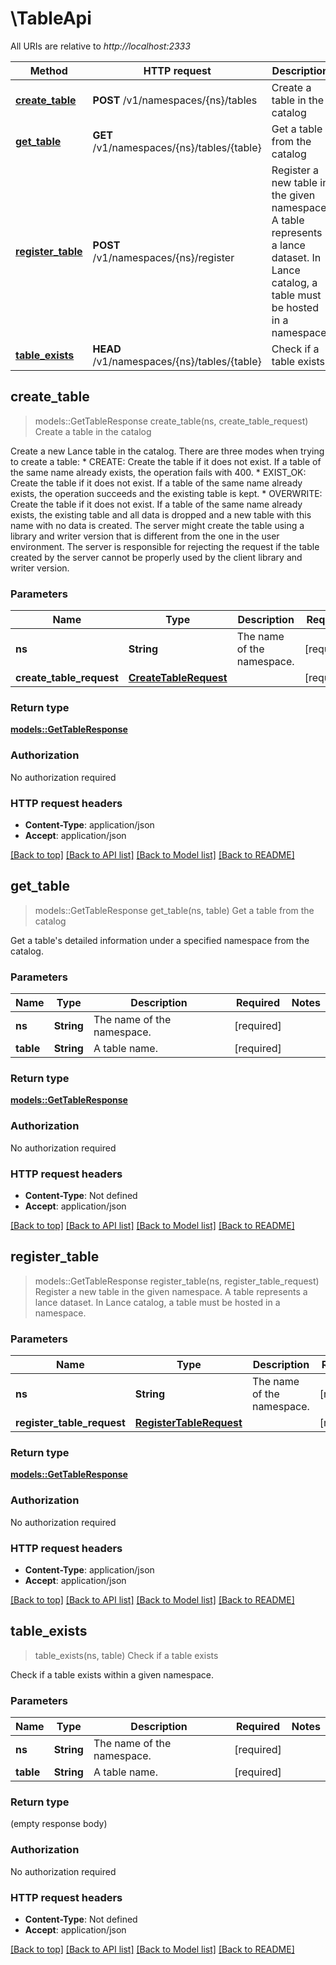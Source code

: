 # \TableApi

All URIs are relative to *http://localhost:2333*

Method | HTTP request | Description
------------- | ------------- | -------------
[**create_table**](TableApi.md#create_table) | **POST** /v1/namespaces/{ns}/tables | Create a table in the catalog
[**get_table**](TableApi.md#get_table) | **GET** /v1/namespaces/{ns}/tables/{table} | Get a table from the catalog
[**register_table**](TableApi.md#register_table) | **POST** /v1/namespaces/{ns}/register | Register a new table in the given namespace. A table represents a lance dataset.  In Lance catalog, a table must be hosted in a namespace. 
[**table_exists**](TableApi.md#table_exists) | **HEAD** /v1/namespaces/{ns}/tables/{table} | Check if a table exists



## create_table

> models::GetTableResponse create_table(ns, create_table_request)
Create a table in the catalog

Create a new Lance table in the catalog. There are three modes when trying to create a table: * CREATE: Create the table if it does not exist. If a table of the same name already exists, the operation fails with 400. * EXIST_OK: Create the table if it does not exist. If a table of the same name already exists, the operation succeeds and the existing table is kept. * OVERWRITE: Create the table if it does not exist. If a table of the same name already exists, the existing table and all data is dropped and a new table with this name with no data is created. The server might create the table using a library and writer version that is different from the one in the user environment. The server is responsible for rejecting the request if the table created by the server cannot be properly used by the client library and writer version. 

### Parameters


Name | Type | Description  | Required | Notes
------------- | ------------- | ------------- | ------------- | -------------
**ns** | **String** | The name of the namespace. | [required] |
**create_table_request** | [**CreateTableRequest**](CreateTableRequest.md) |  | [required] |

### Return type

[**models::GetTableResponse**](GetTableResponse.md)

### Authorization

No authorization required

### HTTP request headers

- **Content-Type**: application/json
- **Accept**: application/json

[[Back to top]](#) [[Back to API list]](../README.md#documentation-for-api-endpoints) [[Back to Model list]](../README.md#documentation-for-models) [[Back to README]](../README.md)


## get_table

> models::GetTableResponse get_table(ns, table)
Get a table from the catalog

Get a table's detailed information under a specified namespace from the catalog.

### Parameters


Name | Type | Description  | Required | Notes
------------- | ------------- | ------------- | ------------- | -------------
**ns** | **String** | The name of the namespace. | [required] |
**table** | **String** | A table name. | [required] |

### Return type

[**models::GetTableResponse**](GetTableResponse.md)

### Authorization

No authorization required

### HTTP request headers

- **Content-Type**: Not defined
- **Accept**: application/json

[[Back to top]](#) [[Back to API list]](../README.md#documentation-for-api-endpoints) [[Back to Model list]](../README.md#documentation-for-models) [[Back to README]](../README.md)


## register_table

> models::GetTableResponse register_table(ns, register_table_request)
Register a new table in the given namespace. A table represents a lance dataset.  In Lance catalog, a table must be hosted in a namespace. 

### Parameters


Name | Type | Description  | Required | Notes
------------- | ------------- | ------------- | ------------- | -------------
**ns** | **String** | The name of the namespace. | [required] |
**register_table_request** | [**RegisterTableRequest**](RegisterTableRequest.md) |  | [required] |

### Return type

[**models::GetTableResponse**](GetTableResponse.md)

### Authorization

No authorization required

### HTTP request headers

- **Content-Type**: application/json
- **Accept**: application/json

[[Back to top]](#) [[Back to API list]](../README.md#documentation-for-api-endpoints) [[Back to Model list]](../README.md#documentation-for-models) [[Back to README]](../README.md)


## table_exists

> table_exists(ns, table)
Check if a table exists

Check if a table exists within a given namespace.

### Parameters


Name | Type | Description  | Required | Notes
------------- | ------------- | ------------- | ------------- | -------------
**ns** | **String** | The name of the namespace. | [required] |
**table** | **String** | A table name. | [required] |

### Return type

 (empty response body)

### Authorization

No authorization required

### HTTP request headers

- **Content-Type**: Not defined
- **Accept**: application/json

[[Back to top]](#) [[Back to API list]](../README.md#documentation-for-api-endpoints) [[Back to Model list]](../README.md#documentation-for-models) [[Back to README]](../README.md)

